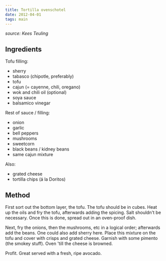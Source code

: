 ```yaml
---
title: Tortilla ovenschotel
date: 2012-04-01
tags: main
---
```


*source: Kees Teuling*

Ingredients
-----------

Tofu filling:

-   sherry
-   tabasco (chipotle, preferably)
-   tofu
-   cajun (= cayenne, chili, oregano)
-   wok and chili oil (optional)
-   soya sauce
-   balsamico vinegar

Rest of sauce / filling:

-   onion
-   garlic
-   bell peppers
-   mushrooms
-   sweetcorn
-   black beans / kidney beans
-   same cajun mixture

Also:

-   grated cheese
-   tortilla chips (á la Doritos)

Method
------

First sort out the bottom layer, the tofu. The tofu should be in cubes.
Heat up the oils and fry the tofu, afterwards adding the spicing. Salt
shouldn't be necessary. Once this is done, spread out in an oven-proof
dish.

Next, fry the onions, then the mushrooms, etc in a logical order;
afterwards add the beans. One could also add sherry here. Place this
mixture on the tofu and cover with crisps and grated cheese. Garnish
with some pimento (the smokey stuff). Oven 'till the cheese is browned.

Profit. Great served with a fresh, ripe avocado.

